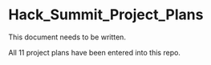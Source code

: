# Hack_Summit_Project_Plans

This document needs to be written.

All 11 project plans have been entered into this repo.

